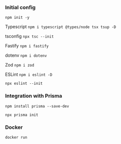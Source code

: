 ### Initial config
`npm init -y`

Typescript 
`npm i typescript @types/node tsx tsup -D`

tsconfig 
`npx tsc --init`

Fastify
`npm i fastify`

dotenv
`npm i dotenv`

Zod 
`npm i zod`

ESLint 
`npm i eslint -D`

`npx eslint --init`

### Integration with Prisma

`npm install prisma --save-dev`

`npx prisma init`

### Docker

`docker run`